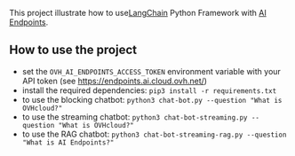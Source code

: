 This project illustrate how to use[LangChain](https://python.langchain.com/v0.2/) Python Framework with [AI Endpoints](https://endpoints.ai.cloud.ovh.net/).

## How to use the project

  - set the `OVH_AI_ENDPOINTS_ACCESS_TOKEN` environment variable with your API token (see https://endpoints.ai.cloud.ovh.net/)
  - install the required dependencies: `pip3 install -r requirements.txt`
  - to use the blocking chatbot: `python3 chat-bot.py --question "What is OVHcloud?"`
  - to use the streaming chatbot: `python3 chat-bot-streaming.py --question "What is OVHcloud?"`
  - to use the RAG chatbot: `python3 chat-bot-streaming-rag.py --question "What is AI Endpoints?"`